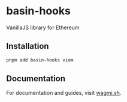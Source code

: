 # basin-hooks

VanillaJS library for Ethereum

## Installation

```bash
pnpm add basin-hooks viem
```

## Documentation

For documentation and guides, visit [wagmi.sh](https://wagmi.sh).
